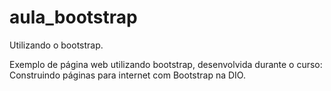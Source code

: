 # aula_bootstrap
Utilizando o bootstrap.

Exemplo de página web utilizando bootstrap, desenvolvida durante o curso: Construindo páginas para internet com Bootstrap na DIO.